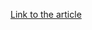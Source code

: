 [Link to the article](https://www.secureworks.com/blog/back-to-school-cobalt-dickens-targets-universities)
